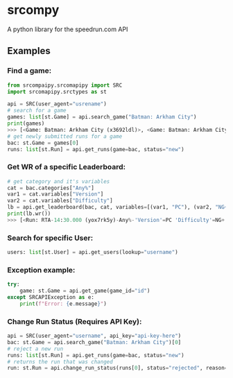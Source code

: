 # srcompy
A python library for the speedrun.com API
 
## Examples
### Find a game:
```python
from srcompaipy.srcomapipy import SRC
import srcomapipy.srctypes as st

api = SRC(user_agent="usrename")
# search for a game
games: list[st.Game] = api.search_game("Batman: Arkham City")
print(games)
>>> [<Game: Batman: Arkham City (x3692ldl)>, <Game: Batman: Arkham City Lockdown (9d3808w1)>, <Game: Batman: Arkham City Category Extensions (m1mnnv3d)>]
# get newly submitted runs for a game
bac: st.Game = games[0]
runs: list[st.Run] = api.get_runs(game=bac, status="new")
```
### Get WR of a specific Leaderboard:
```python
# get category and it's variables
cat = bac.categories["Any%"]
var1 = cat.variables["Version"]
var2 = cat.variables["Difficulty"]
lb = api.get_leaderboard(bac, cat, variables=[(var1, "PC"), (var2, "NG+")])
print(lb.wr())
>>> [<Run: RTA-14:30.000 (yox7rk5y)-Any%-'Version'=PC 'Difficulty'=NG+ by Bepsi>]
```
### Search for specific User:
```python
users: list[st.User] = api.get_users(lookup="username")
```
### Exception example:
```python
try:
    game: st.Game = api.get_game(game_id="id")
except SRCAPIException as e:
    print(f"Error: {e.message}")
```
### Change Run Status (Requires API Key):
```python
api = SRC(user_agent="username", api_key="api-key-here")
bac: st.Game = api.search_game("Batman: Arkham City")[0]
# reject a new run
runs: list[st.Run] = api.get_runs(game=bac, status="new")
# returns the run that was changed
run: st.Run = api.change_run_status(runs[0], status="rejected", reason="reason")
```